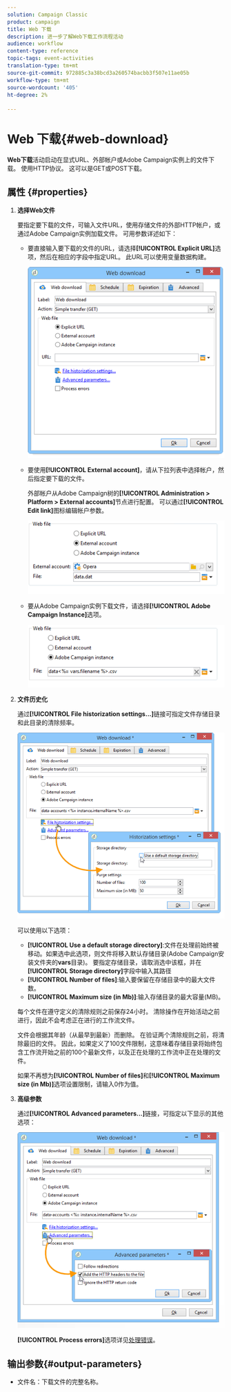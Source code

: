 ```yaml
---
solution: Campaign Classic
product: campaign
title: Web 下载
description: 进一步了解Web下载工作流程活动
audience: workflow
content-type: reference
topic-tags: event-activities
translation-type: tm+mt
source-git-commit: 972885c3a38bcd3a260574bacbb3f507e11ae05b
workflow-type: tm+mt
source-wordcount: '405'
ht-degree: 2%

---
```



# Web 下载{#web-download}

**Web下载**&#x200B;活动启动在显式URL、外部帐户或Adobe Campaign实例上的文件下载。 使用HTTP协议。 这可以是GET或POST下载。

## 属性 {#properties}

1. **选择Web文件**

   要指定要下载的文件，可输入文件URL，使用存储文件的外部HTTP帐户，或通过Adobe Campaign实例加载文件。 可用参数详述如下：

   * 要直接输入要下载的文件的URL，请选择&#x200B;**[!UICONTROL Explicit URL]**&#x200B;选项，然后在相应的字段中指定URL。 此URL可以使用变量数据构建。

      ![](assets/download_web_edit.png)

   * 要使用&#x200B;**[!UICONTROL External account]**，请从下拉列表中选择帐户，然后指定要下载的文件。

      外部帐户从Adobe Campaign树的&#x200B;**[!UICONTROL Administration > Platform > External accounts]**&#x200B;节点进行配置。 可以通过&#x200B;**[!UICONTROL Edit link]**&#x200B;图标编辑帐户参数。

      ![](assets/download_web_edit_external.png)

   * 要从Adobe Campaign实例下载文件，请选择&#x200B;**[!UICONTROL Adobe Campaign Instance]**&#x200B;选项。

      ![](assets/download_web_edit_instance.png)

1. **文件历史化**

   通过&#x200B;**[!UICONTROL File historization settings...]**&#x200B;链接可指定文件存储目录和此目录的清除频率。

   ![](assets/download_web_edit_hist.png)

   可以使用以下选项：

   * **[!UICONTROL Use a default storage directory]**:文件在处理前始终被移动。如果选中此选项，则文件将移入默认存储目录(Adobe Campaign安装文件夹的&#x200B;**vars**&#x200B;目录)。 要指定存储目录，请取消选中该框，并在&#x200B;**[!UICONTROL Storage directory]**&#x200B;字段中输入其路径
   * **[!UICONTROL Number of files]**:输入要保留在存储目录中的最大文件数。
   * **[!UICONTROL Maximum size (in Mb)]**:输入存储目录的最大容量(MB)。

   每个文件在遵守定义的清除规则之前保存24小时。 清除操作在开始活动之前进行，因此不会考虑正在进行的工作流文件。

   文件会根据其年龄（从最早到最新）而删除。 在验证两个清除规则之前，将清除最旧的文件。 因此，如果定义了100文件限制，这意味着存储目录将始终包含工作流开始之前的100个最新文件，以及正在处理的工作流中正在处理的文件。

   如果不再想为&#x200B;**[!UICONTROL Number of files]**&#x200B;和&#x200B;**[!UICONTROL Maximum size (in Mb)]**&#x200B;选项设置限制，请输入0作为值。

1. **高级参数**

   通过&#x200B;**[!UICONTROL Advanced parameters...]**&#x200B;链接，可指定以下显示的其他选项：

   ![](assets/download_web_edit_advanced.png)

   **[!UICONTROL Process errors]**&#x200B;选项详见[处理错误](../../workflow/using/monitoring-workflow-execution.md#processing-errors)。

## 输出参数{#output-parameters}

* 文件名：下载文件的完整名称。
